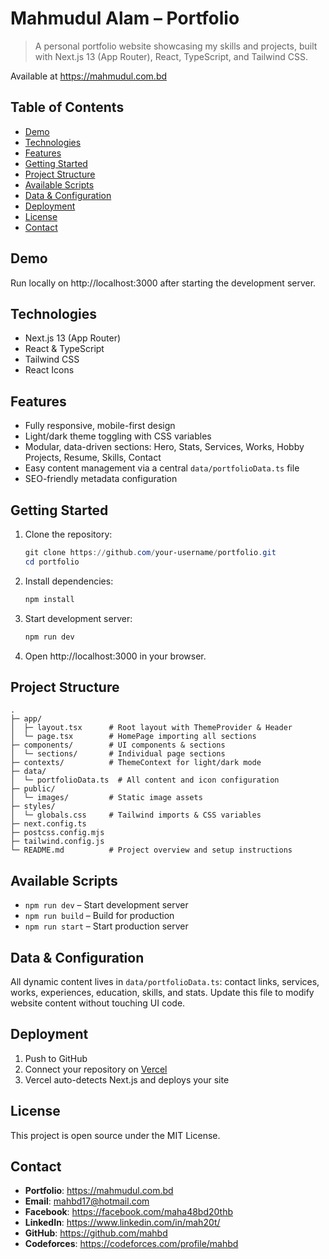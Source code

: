 # Mahmudul Alam – Portfolio

> A personal portfolio website showcasing my skills and projects, built with Next.js 13 (App Router), React, TypeScript, and Tailwind CSS.

Available at https://mahmudul.com.bd

## Table of Contents

- [Demo](#demo)
- [Technologies](#technologies)
- [Features](#features)
- [Getting Started](#getting-started)
- [Project Structure](#project-structure)
- [Available Scripts](#available-scripts)
- [Data & Configuration](#data--configuration)
- [Deployment](#deployment)
- [License](#license)
- [Contact](#contact)

## Demo

Run locally on http://localhost:3000 after starting the development server.

## Technologies

- Next.js 13 (App Router)
- React & TypeScript
- Tailwind CSS
- React Icons

## Features

- Fully responsive, mobile-first design
- Light/dark theme toggling with CSS variables
- Modular, data-driven sections: Hero, Stats, Services, Works, Hobby Projects, Resume, Skills, Contact
- Easy content management via a central `data/portfolioData.ts` file
- SEO-friendly metadata configuration

## Getting Started

1. Clone the repository:
   ```powershell
   git clone https://github.com/your-username/portfolio.git
   cd portfolio
   ```
2. Install dependencies:
   ```powershell
   npm install
   ```
3. Start development server:
   ```powershell
   npm run dev
   ```
4. Open http://localhost:3000 in your browser.

## Project Structure

```text
.
├─ app/
│  ├─ layout.tsx      # Root layout with ThemeProvider & Header
│  └─ page.tsx        # HomePage importing all sections
├─ components/        # UI components & sections
│  └─ sections/       # Individual page sections
├─ contexts/          # ThemeContext for light/dark mode
├─ data/
│  └─ portfolioData.ts  # All content and icon configuration
├─ public/
│  └─ images/         # Static image assets
├─ styles/
│  └─ globals.css     # Tailwind imports & CSS variables
├─ next.config.ts
├─ postcss.config.mjs
├─ tailwind.config.js
└─ README.md          # Project overview and setup instructions
```

## Available Scripts

- `npm run dev` – Start development server
- `npm run build` – Build for production
- `npm run start` – Start production server

## Data & Configuration

All dynamic content lives in `data/portfolioData.ts`: contact links, services, works, experiences, education, skills, and stats. Update this file to modify website content without touching UI code.

## Deployment

1. Push to GitHub
2. Connect your repository on [Vercel](https://vercel.com/new)
3. Vercel auto-detects Next.js and deploys your site

## License

This project is open source under the MIT License.

## Contact

- **Portfolio**: https://mahmudul.com.bd
- **Email**: mahbd17@hotmail.com
- **Facebook**: https://facebook.com/maha48bd20thb
- **LinkedIn**: https://www.linkedin.com/in/mah20t/
- **GitHub**: https://github.com/mahbd
- **Codeforces**: https://codeforces.com/profile/mahbd
